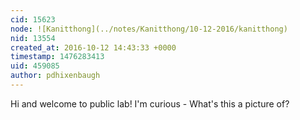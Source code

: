 ```yaml
---
cid: 15623
node: ![Kanitthong](../notes/Kanitthong/10-12-2016/kanitthong)
nid: 13554
created_at: 2016-10-12 14:43:33 +0000
timestamp: 1476283413
uid: 459085
author: pdhixenbaugh
---
```


Hi and welcome to public lab! I'm curious - What's this a picture of?